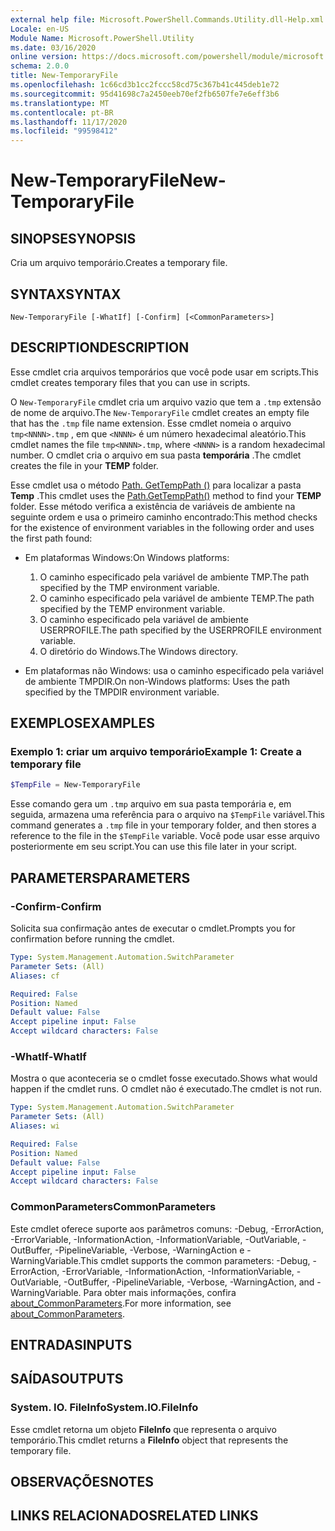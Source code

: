 ```yaml
---
external help file: Microsoft.PowerShell.Commands.Utility.dll-Help.xml
Locale: en-US
Module Name: Microsoft.PowerShell.Utility
ms.date: 03/16/2020
online version: https://docs.microsoft.com/powershell/module/microsoft.powershell.utility/new-temporaryfile?view=powershell-7.2&WT.mc_id=ps-gethelp
schema: 2.0.0
title: New-TemporaryFile
ms.openlocfilehash: 1c66cd3b1cc2fccc58cd75c367b41c445deb1e72
ms.sourcegitcommit: 95d41698c7a2450eeb70ef2fb6507fe7e6eff3b6
ms.translationtype: MT
ms.contentlocale: pt-BR
ms.lasthandoff: 11/17/2020
ms.locfileid: "99598412"
---
```

# <span data-ttu-id="200e3-102">New-TemporaryFile</span><span class="sxs-lookup"><span data-stu-id="200e3-102">New-TemporaryFile</span></span>

## <span data-ttu-id="200e3-103">SINOPSE</span><span class="sxs-lookup"><span data-stu-id="200e3-103">SYNOPSIS</span></span>
<span data-ttu-id="200e3-104">Cria um arquivo temporário.</span><span class="sxs-lookup"><span data-stu-id="200e3-104">Creates a temporary file.</span></span>

## <span data-ttu-id="200e3-105">SYNTAX</span><span class="sxs-lookup"><span data-stu-id="200e3-105">SYNTAX</span></span>

```
New-TemporaryFile [-WhatIf] [-Confirm] [<CommonParameters>]
```

## <span data-ttu-id="200e3-106">DESCRIPTION</span><span class="sxs-lookup"><span data-stu-id="200e3-106">DESCRIPTION</span></span>

<span data-ttu-id="200e3-107">Esse cmdlet cria arquivos temporários que você pode usar em scripts.</span><span class="sxs-lookup"><span data-stu-id="200e3-107">This cmdlet creates temporary files that you can use in scripts.</span></span>

<span data-ttu-id="200e3-108">O `New-TemporaryFile` cmdlet cria um arquivo vazio que tem a `.tmp` extensão de nome de arquivo.</span><span class="sxs-lookup"><span data-stu-id="200e3-108">The `New-TemporaryFile` cmdlet creates an empty file that has the `.tmp` file name extension.</span></span>
<span data-ttu-id="200e3-109">Esse cmdlet nomeia o arquivo `tmp<NNNN>.tmp` , em que `<NNNN>` é um número hexadecimal aleatório.</span><span class="sxs-lookup"><span data-stu-id="200e3-109">This cmdlet names the file `tmp<NNNN>.tmp`, where `<NNNN>` is a random hexadecimal number.</span></span>
<span data-ttu-id="200e3-110">O cmdlet cria o arquivo em sua pasta **temporária** .</span><span class="sxs-lookup"><span data-stu-id="200e3-110">The cmdlet creates the file in your **TEMP** folder.</span></span>

<span data-ttu-id="200e3-111">Esse cmdlet usa o método [Path. GetTempPath ()](/dotnet/api/system.io.path.gettemppath) para localizar a pasta **Temp** .</span><span class="sxs-lookup"><span data-stu-id="200e3-111">This cmdlet uses the [Path.GetTempPath()](/dotnet/api/system.io.path.gettemppath) method to find your **TEMP** folder.</span></span> <span data-ttu-id="200e3-112">Esse método verifica a existência de variáveis de ambiente na seguinte ordem e usa o primeiro caminho encontrado:</span><span class="sxs-lookup"><span data-stu-id="200e3-112">This method checks for the existence of environment variables in the following order and uses the first path found:</span></span>

- <span data-ttu-id="200e3-113">Em plataformas Windows:</span><span class="sxs-lookup"><span data-stu-id="200e3-113">On Windows platforms:</span></span>

  1. <span data-ttu-id="200e3-114">O caminho especificado pela variável de ambiente TMP.</span><span class="sxs-lookup"><span data-stu-id="200e3-114">The path specified by the TMP environment variable.</span></span>
  1. <span data-ttu-id="200e3-115">O caminho especificado pela variável de ambiente TEMP.</span><span class="sxs-lookup"><span data-stu-id="200e3-115">The path specified by the TEMP environment variable.</span></span>
  1. <span data-ttu-id="200e3-116">O caminho especificado pela variável de ambiente USERPROFILE.</span><span class="sxs-lookup"><span data-stu-id="200e3-116">The path specified by the USERPROFILE environment variable.</span></span>
  1. <span data-ttu-id="200e3-117">O diretório do Windows.</span><span class="sxs-lookup"><span data-stu-id="200e3-117">The Windows directory.</span></span>

- <span data-ttu-id="200e3-118">Em plataformas não Windows: usa o caminho especificado pela variável de ambiente TMPDIR.</span><span class="sxs-lookup"><span data-stu-id="200e3-118">On non-Windows platforms: Uses the path specified by the TMPDIR environment variable.</span></span>

## <span data-ttu-id="200e3-119">EXEMPLOS</span><span class="sxs-lookup"><span data-stu-id="200e3-119">EXAMPLES</span></span>

### <span data-ttu-id="200e3-120">Exemplo 1: criar um arquivo temporário</span><span class="sxs-lookup"><span data-stu-id="200e3-120">Example 1: Create a temporary file</span></span>

```powershell
$TempFile = New-TemporaryFile
```

<span data-ttu-id="200e3-121">Esse comando gera um `.tmp` arquivo em sua pasta temporária e, em seguida, armazena uma referência para o arquivo na `$TempFile` variável.</span><span class="sxs-lookup"><span data-stu-id="200e3-121">This command generates a `.tmp` file in your temporary folder, and then stores a reference to the file in the `$TempFile` variable.</span></span> <span data-ttu-id="200e3-122">Você pode usar esse arquivo posteriormente em seu script.</span><span class="sxs-lookup"><span data-stu-id="200e3-122">You can use this file later in your script.</span></span>

## <span data-ttu-id="200e3-123">PARAMETERS</span><span class="sxs-lookup"><span data-stu-id="200e3-123">PARAMETERS</span></span>

### <span data-ttu-id="200e3-124">-Confirm</span><span class="sxs-lookup"><span data-stu-id="200e3-124">-Confirm</span></span>

<span data-ttu-id="200e3-125">Solicita sua confirmação antes de executar o cmdlet.</span><span class="sxs-lookup"><span data-stu-id="200e3-125">Prompts you for confirmation before running the cmdlet.</span></span>

```yaml
Type: System.Management.Automation.SwitchParameter
Parameter Sets: (All)
Aliases: cf

Required: False
Position: Named
Default value: False
Accept pipeline input: False
Accept wildcard characters: False
```

### <span data-ttu-id="200e3-126">-WhatIf</span><span class="sxs-lookup"><span data-stu-id="200e3-126">-WhatIf</span></span>

<span data-ttu-id="200e3-127">Mostra o que aconteceria se o cmdlet fosse executado.</span><span class="sxs-lookup"><span data-stu-id="200e3-127">Shows what would happen if the cmdlet runs.</span></span>
<span data-ttu-id="200e3-128">O cmdlet não é executado.</span><span class="sxs-lookup"><span data-stu-id="200e3-128">The cmdlet is not run.</span></span>

```yaml
Type: System.Management.Automation.SwitchParameter
Parameter Sets: (All)
Aliases: wi

Required: False
Position: Named
Default value: False
Accept pipeline input: False
Accept wildcard characters: False
```

### <span data-ttu-id="200e3-129">CommonParameters</span><span class="sxs-lookup"><span data-stu-id="200e3-129">CommonParameters</span></span>

<span data-ttu-id="200e3-130">Este cmdlet oferece suporte aos parâmetros comuns: -Debug, -ErrorAction, -ErrorVariable, -InformationAction, -InformationVariable, -OutVariable, -OutBuffer, -PipelineVariable, -Verbose, -WarningAction e -WarningVariable.</span><span class="sxs-lookup"><span data-stu-id="200e3-130">This cmdlet supports the common parameters: -Debug, -ErrorAction, -ErrorVariable, -InformationAction, -InformationVariable, -OutVariable, -OutBuffer, -PipelineVariable, -Verbose, -WarningAction, and -WarningVariable.</span></span> <span data-ttu-id="200e3-131">Para obter mais informações, confira [about_CommonParameters](../Microsoft.PowerShell.Core/About/about_CommonParameters.md).</span><span class="sxs-lookup"><span data-stu-id="200e3-131">For more information, see [about_CommonParameters](../Microsoft.PowerShell.Core/About/about_CommonParameters.md).</span></span>

## <span data-ttu-id="200e3-132">ENTRADAS</span><span class="sxs-lookup"><span data-stu-id="200e3-132">INPUTS</span></span>

## <span data-ttu-id="200e3-133">SAÍDAS</span><span class="sxs-lookup"><span data-stu-id="200e3-133">OUTPUTS</span></span>

### <span data-ttu-id="200e3-134">System. IO. FileInfo</span><span class="sxs-lookup"><span data-stu-id="200e3-134">System.IO.FileInfo</span></span>

<span data-ttu-id="200e3-135">Esse cmdlet retorna um objeto **FileInfo** que representa o arquivo temporário.</span><span class="sxs-lookup"><span data-stu-id="200e3-135">This cmdlet returns a **FileInfo** object that represents the temporary file.</span></span>

## <span data-ttu-id="200e3-136">OBSERVAÇÕES</span><span class="sxs-lookup"><span data-stu-id="200e3-136">NOTES</span></span>

## <span data-ttu-id="200e3-137">LINKS RELACIONADOS</span><span class="sxs-lookup"><span data-stu-id="200e3-137">RELATED LINKS</span></span>

